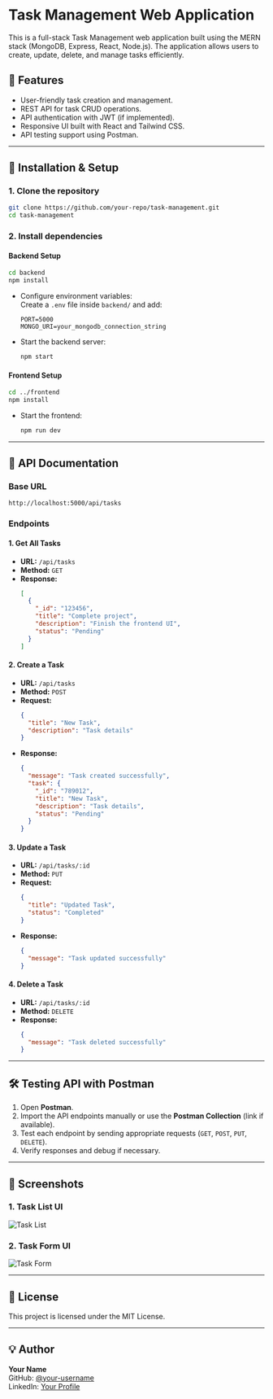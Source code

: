 # Task Management Web Application

This is a full-stack Task Management web application built using the MERN stack (MongoDB, Express, React, Node.js). The application allows users to create, update, delete, and manage tasks efficiently.

## 🚀 Features
- User-friendly task creation and management.
- REST API for task CRUD operations.
- API authentication with JWT (if implemented).
- Responsive UI built with React and Tailwind CSS.
- API testing support using Postman.

---

## 📌 Installation & Setup

### **1. Clone the repository**
```sh
git clone https://github.com/your-repo/task-management.git
cd task-management
```

### **2. Install dependencies**
#### **Backend Setup**
```sh
cd backend
npm install
```
- Configure environment variables:  
  Create a `.env` file inside `backend/` and add:
  ```env
  PORT=5000
  MONGO_URI=your_mongodb_connection_string
  ```
- Start the backend server:
  ```sh
  npm start
  ```

#### **Frontend Setup**
```sh
cd ../frontend
npm install
```
- Start the frontend:
  ```sh
  npm run dev
  ```

---

## 💼 API Documentation

### **Base URL**
```
http://localhost:5000/api/tasks
```

### **Endpoints**

#### **1. Get All Tasks**
- **URL:** `/api/tasks`
- **Method:** `GET`
- **Response:**
  ```json
  [
    {
      "_id": "123456",
      "title": "Complete project",
      "description": "Finish the frontend UI",
      "status": "Pending"
    }
  ]
  ```

#### **2. Create a Task**
- **URL:** `/api/tasks`
- **Method:** `POST`
- **Request:**
  ```json
  {
    "title": "New Task",
    "description": "Task details"
  }
  ```
- **Response:**
  ```json
  {
    "message": "Task created successfully",
    "task": {
      "_id": "789012",
      "title": "New Task",
      "description": "Task details",
      "status": "Pending"
    }
  }
  ```

#### **3. Update a Task**
- **URL:** `/api/tasks/:id`
- **Method:** `PUT`
- **Request:**
  ```json
  {
    "title": "Updated Task",
    "status": "Completed"
  }
  ```
- **Response:**
  ```json
  {
    "message": "Task updated successfully"
  }
  ```

#### **4. Delete a Task**
- **URL:** `/api/tasks/:id`
- **Method:** `DELETE`
- **Response:**
  ```json
  {
    "message": "Task deleted successfully"
  }
  ```

---

## 🛠 Testing API with Postman
1. Open **Postman**.
2. Import the API endpoints manually or use the **Postman Collection** (link if available).
3. Test each endpoint by sending appropriate requests (`GET`, `POST`, `PUT`, `DELETE`).
4. Verify responses and debug if necessary.

---

## 📸 Screenshots
### **1. Task List UI**
![Task List](screenshots/task_list.png)

### **2. Task Form UI**
![Task Form](screenshots/task_form.png)

---

## 🐝 License
This project is licensed under the MIT License.

---

## 💡 Author
**Your Name**  
GitHub: [@your-username](https://github.com/your-username)  
LinkedIn: [Your Profile](https://linkedin.com/in/your-profile)

